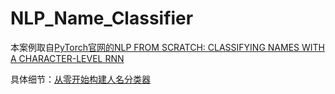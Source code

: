 # NLP_Name_Classifier

本案例取自[PyTorch官网的NLP FROM SCRATCH: CLASSIFYING NAMES WITH A CHARACTER-LEVEL RNN](https://pytorch.org/tutorials/intermediate/char_rnn_classification_tutorial.html)

具体细节：[从零开始构建人名分类器](https://blog.csdn.net/weixin_45707277/article/details/122372773)
